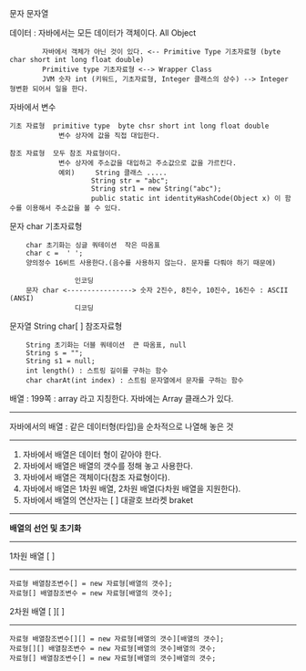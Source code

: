 문자
문자열 

데이터 :		자바에서는 모든 데이터가 객체이다. All Object


			자바에서 객체가 아닌 것이 있다. <-- Primitive Type 기초자료형 (byte char short int long float double)
			Primitive type 기초자료형 <--> Wrapper Class 
			JVM 숫자 int (키워드, 기초자료형, Integer 클래스의 상수) --> Integer 형변환 되어서 일을 한다. 


자바에서 변수 


	기초 자료형	primitive type	byte chsr short int long float double 
				변수 상자에 값을 직접 대입한다.

	참조 자료형	모두 참조 자료형이다.
				변수 상자에 주소값을 대입하고 주소값으로 값을 가르킨다.
				예외)		String 클래스 ..... 
						String str = "abc";
						String str1 = new String("abc");
						public static int identityHashCode(Object x) 이 함수를 이용해서 주소값을 볼 수 있다.


문자		char			기초자료형


		char 초기화는 싱글 쿼테이션  작은 따옴표
		char c =  ' ';
		양의정수 16비트 사용한다.(음수를 사용하지 않는다. 문자를 다뤄야 하기 때문에)

					인코딩
		문자 char <----------------> 숫자 2진수, 8진수, 10진수, 16진수 : ASCII (ANSI)
					디코딩

문자열	String	char[ ]	참조자료형	


		String 초기화는 더블 쿼테이션  큰 따옴표, null
		String s = "";
		String s1 = null;
		int length() : 스트링 길이를 구하는 함수 
		char charAt(int index) : 스트림 문자열에서 문자를 구하는 함수 


배열 : 199쪽 : array 라고 지칭한다. 자바에는 Array 클래스가 있다. 

------------------------

자바에서의 배열 : 같은 데이터형(타입)을 순차적으로 나열해 놓은 것 

------------------------

1. 자바에서 배열은 데이터 형이 같아야 한다. 
2. 자바에서 배열은 배열의 갯수를 정해 놓고 사용한다.
3. 자바에서 배열은 객체이다(참조 자료형이다).
4. 자바에서 배열은 1차원 배열, 2차원 배열(다차원 배열을 지원한다).
5. 자바에서 배열의 연산자는 [ ] 대괄호 브라켓 braket
------------------------

**배열의 선언 및 초기화**

---------------------

1차원 배열	 [ ]

-----------------------

```
자료형 배열참조변수[] = new 자료형[배열의 갯수];
자료형[] 배열참조변수 = new 자료형[배열의 갯수];
```

2차원 배열 [ ][ ]

-----------------------

```
자료형 배열참조변수[][] = new 자료형[배열의 갯수][배열의 갯수];
자료형[][] 배열참조변수 = new 자료형[배열의 갯수]배열의 갯수;
자료형[] 배열참조변수[] = new 자료형[배열의 갯수]배열의 갯수;
```
